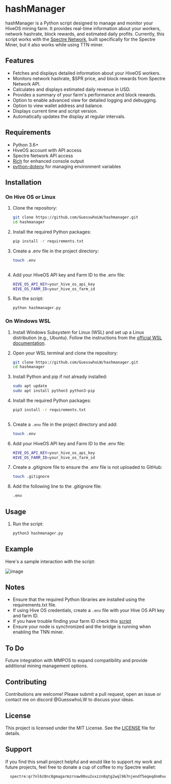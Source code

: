 # hashManager

hashManager is a Python script designed to manage and monitor your HiveOS mining farm. It provides real-time information about your workers, network hashrate, block rewards, and estimated daily profits. Currently, this script works with the [Spectre Network](https://github.com/spectre-project), built specifically for the Spectre Miner, but it also works while using TTN miner.

## Features

- Fetches and displays detailed information about your HiveOS workers.
- Monitors network hashrate, $SPR price, and block rewards from Spectre Network API.
- Calculates and displays estimated daily revenue in USD.
- Provides a summary of your farm's performance and block rewards.
- Option to enable advanced view for detailed logging and debugging.
- Option to view wallet address and balance.
- Displays current time and script version.
- Automatically updates the display at regular intervals.

## Requirements

- Python 3.6+
- HiveOS account with API access
- Spectre Network API access
- [Rich](https://github.com/Textualize/rich) for enhanced console output
- [python-dotenv](https://github.com/theskumar/python-dotenv) for managing environment variables

## Installation

### On Hive OS or Linux

1. Clone the repository:
   ```sh
   git clone https://github.com/GuesswhoLW/hashmanager.git
   cd hashmanager
   
2. Install the required Python packages:
   ```sh
   pip install -r requirements.txt

3. Create a .env file in the project directory:
   ```sh
   touch .env
  
4. Add your HiveOS API key and Farm ID to the .env file:
    ```sh
    HIVE_OS_API_KEY=your_hive_os_api_key
    HIVE_OS_FARM_ID=your_hive_os_farm_id    
    
7. Run the script:
   ```sh
   python hashmanager.py

### On Windows WSL

1. Install Windows Subsystem for Linux (WSL) and set up a Linux distribution (e.g., Ubuntu). Follow the instructions from the [official WSL documentation](https://docs.microsoft.com/en-us/windows/wsl/install).
   
2. Open your WSL terminal and clone the repository:
   ```sh
   git clone https://github.com/GuesswhoLW/hashmanager.git
   cd hashmanager

3. Install Python and pip if not already installed:
   ```sh
   sudo apt update
   sudo apt install python3 python3-pip

3. Install the required Python packages:
   ```sh
   pip3 install -r requirements.txt
  
4. Create a `.env` file in the project directory and add:
    ```sh
    touch .env  

5. Add your HiveOS API key and Farm ID to the .env file:
   ```sh
   HIVE_OS_API_KEY=your_hive_os_api_key
   HIVE_OS_FARM_ID=your_hive_os_farm_id

6. Create a .gitignore file to ensure the .env file is not uploaded to GitHub:
   ```sh
   touch .gitignore

7. Add the following line to the .gitignore file:
    ```sh
    .env

## Usage

1. Run the script:
   ```sh
   python3 hashmanager.py

## Example

  Here's a sample interaction with the script:

  ![image](https://github.com/GuesswhoLW/hashManager/assets/174736759/f055bd53-e36f-4fad-8f42-8fc250d91e9d)

## Notes

  - Ensure that the required Python libraries are installed using the requirements.txt file.
  - If using Hive OS credentials, create a `.env` file with your Hive OS API key and farm ID.
  - If you have trouble finding your farm ID check this [script](https://github.com/GuesswhoLW/showHiveFarmID)
  - Ensure your node is synchronized and the bridge is running when enabling the TNN miner.

## To Do

  Future integration with MMPOS to expand compatibility and provide additional mining management options.
  
## Contributing

  Contributions are welcome! Please submit a pull request, open an issue or contact me on discord @GuesswhoLW to discuss your ideas.

## License

  This project is licensed under the MIT License. See the [LICENSE](LICENSE) file for details.

## Support
  If you find this small project helpful and would like to support my work and future projects, feel free to donate a cup of coffee to my Spectre wallet:
  ```sh
    spectre:qr7nl6z8nc8gmagarmzrnaw90xu2xxzzn8qtg2wql967njendf5eqeqdnmhuc
